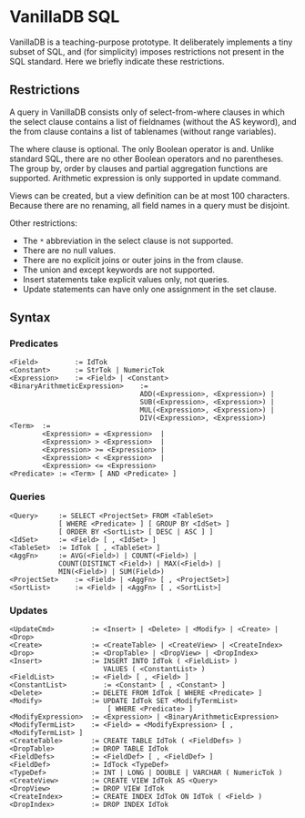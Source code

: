 # VanillaDB SQL

VanillaDB is a teaching-purpose prototype. It deliberately implements a tiny subset of SQL, and (for simplicity) imposes restrictions not present in the SQL standard. Here we briefly indicate these restrictions.

## Restrictions

A query in VanillaDB consists only of select-from-where clauses in which the select clause contains a list of fieldnames (without the AS keyword), and the from clause contains a list of tablenames (without range variables).

The where clause is optional. The only Boolean operator is and. Unlike standard SQL, there are no other Boolean operators and no parentheses.
The group by, order by clauses and partial aggregation functions are supported. Arithmetic expression is only supported in update command.

Views can be created, but a view definition can be at most 100 characters.
Because there are no renaming, all field names in a query must be disjoint.

Other restrictions:
- The `*` abbreviation in the select clause is not supported.
- There are no null values.
- There are no explicit joins or outer joins in the from clause.
- The union and except keywords are not supported.
- Insert statements take explicit values only, not queries.
- Update statements can have only one assignment in the set clause.

## Syntax

### Predicates

```
<Field>         := IdTok
<Constant>      := StrTok | NumericTok
<Expression>    := <Field> | <Constant>
<BinaryArithmeticExpression>    :=
                                ADD(<Expression>, <Expression>) |
                                SUB(<Expression>, <Expression>) |
                                MUL(<Expression>, <Expression>) |
                                DIV(<Expression>, <Expression>)
<Term>  :=
        <Expression> = <Expression>  |
        <Expression> > <Expression>  |
        <Expression> >= <Expression> |
        <Expression> < <Expression>  |
        <Expression> <= <Expression>
<Predicate> := <Term> [ AND <Predicate> ]
```

### Queries

```
<Query>     := SELECT <ProjectSet> FROM <TableSet>
            [ WHERE <Predicate> ] [ GROUP BY <IdSet> ]
            [ ORDER BY <SortList> [ DESC | ASC ] ]
<IdSet>     := <Field> [ , <IdSet> ]
<TableSet>  := IdTok [ , <TableSet> ]
<AggFn>     := AVG(<Field>) | COUNT(<Field>) |
            COUNT(DISTINCT <Field>) | MAX(<Field>) |
            MIN(<Field>) | SUM(Field>)
<ProjectSet>    := <Field> | <AggFn> [ , <ProjectSet>]
<SortList>      := <Field> | <AggFn> [ , <SortList>]

```

### Updates

```
<UpdateCmd>         := <Insert> | <Delete> | <Modify> | <Create> | <Drop>
<Create>            := <CreateTable> | <CreateView> | <CreateIndex>
<Drop>              := <DropTable> | <DropView> | <DropIndex>
<Insert>            := INSERT INTO IdTok ( <FieldList> )
                       VALUES ( <ConstantList> )
<FieldList>         := <Field> [ , <Field> ]
<ConstantList>         := <Constant> [ , <Constant> ]
<Delete>            := DELETE FROM IdTok [ WHERE <Predicate> ]
<Modify>            := UPDATE IdTok SET <ModifyTermList>
                        [ WHERE <Predicate> ]
<ModifyExpression>  := <Expression> | <BinaryArithmeticExpression>
<ModifyTermList>    := <Field> = <ModifyExpression> [ , <ModifyTermList> ]
<CreateTable>       := CREATE TABLE IdTok ( <FieldDefs> )
<DropTable>         := DROP TABLE IdTok
<FieldDefs>         := <FieldDef> [ , <FieldDef> ]
<FieldDef>          := IdTock <TypeDef>
<TypeDef>           := INT | LONG | DOUBLE | VARCHAR ( NumericTok )
<CreateView>        := CREATE VIEW IdTok AS <Query>
<DropView>          := DROP VIEW IdTok
<CreateIndex>       := CREATE INDEX IdTok ON IdTok ( <Field> )
<DropIndex>         := DROP INDEX IdTok
```
